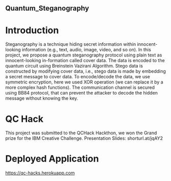 ## Quantum_Steganography

# Introduction

Steganography  is  a  technique  hiding  secret  information  within  innocent-looking  information  (e.g.,  text,  audio,  image,  video, and so on). In this project, we propose a quantum steganography protocol using plain text as innocent-looking in-formation called cover data. 
The data is encoded to the quantum circuit using Breinstein Vazirani Algorithm.
Stego data is constructed by modifying cover data, i.e.,  stego  data  is  made  by  embedding a secret message to cover data. To encode/decode the data, we use symmetric encryption, here we used XOR operation (we can replace it by a more complex hash functions).
The communication channel is secured using BB84 protocol, that can prevent the attacker to decode the hidden message without knowing the key.

# QC Hack
This project was submitted to the QCHack Hackthon, we won the Grand prize for the IBM Creative Challenge.
Presentation Slides: shorturl.at/jqAY2

# Deployed Application
https://qc-hacks.herokuapp.com



